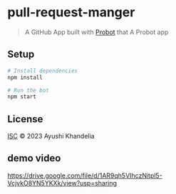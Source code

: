 # pull-request-manger

> A GitHub App built with [Probot](https://github.com/probot/probot) that A Probot app

## Setup

```sh
# Install dependencies
npm install

# Run the bot
npm start
```

## License

[ISC](LICENSE) © 2023 Ayushi Khandelia

## demo video 
https://drive.google.com/file/d/1AR9qh5VIhczNitpl5-VcjvkO8YN5YKXk/view?usp=sharing
